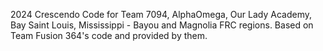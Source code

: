 2024 Crescendo Code for Team 7094, AlphaOmega, Our Lady Academy, Bay Saint Louis, Mississippi - Bayou and Magnolia FRC regions. Based on Team Fusion 364's code and provided by them.
